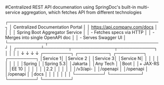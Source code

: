#Centralized REST API documenation using SpringDoc's built-in multi-service aggregation, which fetches API from different technologies 

┌─────────────────────────────────────────────────┐
│   Centralized Documentation Portal             │
│   https://api.company.com/docs                  │
│                                                 │
│   Spring Boot Aggregator Service                │
│   - Fetches specs via HTTP                     │
│   - Merges into single OpenAPI doc              │
│   - Serves Swagger UI                          │
└────────────┬────────────────────────────────────┘
             │
    ┌────────┴────────┬──────────────┬────────────┐
    │                 │              │            │
    ↓                 ↓              ↓            ↓
┌─────────┐     ┌──────────┐   ┌─────────┐  ┌─────────┐
│Service 1│     │Service 2 │   │Service 3│  │Service N│
│         │     │          │   │         │  │         │
│Spring   │     │Spring 5.3│   │Jakarta  │  │Any Tech │
│Boot     │     │+ JAX-RS  │   │EE 10    │  │         │
│         │     │2.2       │   │         │  │         │
│/v3/api- │     │/openapi  │   │/openapi │  │/openapi │
│docs     │     │          │   │         │  │         │
└─────────┘     └──────────┘   └─────────┘  └─────────┘
